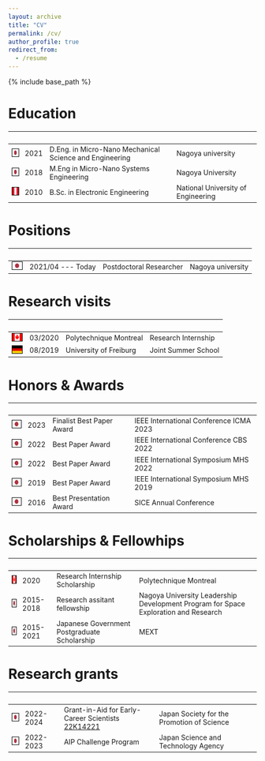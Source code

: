 ```yaml
---
layout: archive
title: "CV"
permalink: /cv/
author_profile: true
redirect_from:
  - /resume
---
```


{% include base_path %}

Education
===============

|<img width=20/>|     |     |     |
| --- | --- | --- | --- |
|<img style='border:1px solid #000000' src="/images/japan_flag.png" width="20" height="15">|2021| D.Eng. in Micro-Nano Mechanical Science and Engineering |Nagoya university|
|<img style='border:1px solid #000000' src="/images/japan_flag.png" width="20" height="15">|2018| M.Eng in Micro-Nano Systems Engineering | Nagoya University|
|<img style='border:1px solid #000000' src="/images/peru_flag.png" width="20" height="15">|2010| B.Sc. in Electronic Engineering| National University of Engineering|


Positions
===============

|<img width=20/>|     |     |     |
| --- | --- | --- | --- |
|<img style='border:1px solid #000000' src="/images/japan_flag.png" width="20" height="15">|2021/04 --- Today| Postdoctoral Researcher |Nagoya university|


Research visits
===============

|<img width=20/>|     |     |     |
| --- | --- | --- | --- |
|<img style='border:1px solid #000000' src="/images/canada_flag.png" width="20" height="15">|03/2020| Polytechnique Montreal| Research Internship |
|<img style='border:1px solid #000000' src="/images/germany_flag.png" width="20" height="15">|08/2019| University of Freiburg| Joint Summer School |

Honors & Awards 
===============

|<img width=20/>|     |     |     |
| --- | --- | --- | --- |
|<img style='border:1px solid #000000' src="/images/japan_flag.png" width="20" height="15">|2023|Finalist Best Paper Award| IEEE International Conference ICMA 2023|
|<img style='border:1px solid #000000' src="/images/japan_flag.png" width="20" height="15">|2022|Best Paper Award| IEEE International Conference CBS 2022|
|<img style='border:1px solid #000000' src="/images/japan_flag.png" width="20" height="15">|2022|Best Paper Award| IEEE International Symposium MHS 2022|
|<img style='border:1px solid #000000' src="/images/japan_flag.png" width="20" height="15">|2019|Best Paper Award| IEEE International Symposium MHS 2019|
|<img style='border:1px solid #000000' src="/images/japan_flag.png" width="20" height="15">|2016|Best Presentation Award|SICE Annual Conference|



Scholarships & Fellowhips
===============

|<img width=20/>|     |     |     |
| --- | --- | --- | --- |
|<img style='border:1px solid #000000' src="/images/canada_flag.png" width="20" height="15">|2020|Research Internship Scholarship| Polytechnique Montreal|
|<img style='border:1px solid #000000' src="/images/japan_flag.png" width="20" height="15">|2015-2018|Research assitant fellowship |Nagoya University Leadership Development Program for Space Exploration and Research|
|<img style='border:1px solid #000000' src="/images/japan_flag.png" width="20" height="15">|2015-2021|Japanese Government Postgraduate Scholarship|MEXT|

Research grants
===============

|<img width=20/>|     |     |     |
| --- | --- | --- | --- |
|<img style='border:1px solid #000000' src="/images/japan_flag.png" width="20" height="15">| 2022-2024 |Grant-in-Aid for Early-Career Scientists <br> [22K14221](https://kaken.nii.ac.jp/ja/grant/KAKENHI-PROJECT-22K14221/)|Japan Society for the Promotion of Science|
|<img style='border:1px solid #000000' src="/images/japan_flag.png" width="20" height="15">| 2022-2023 |AIP Challenge Program|Japan Science and Technology Agency|